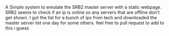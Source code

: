A Simple system to emulate the SRB2 master server with a static webpage. 
SRB2 seems to check if an ip is online so any servers that are offline don't get shown. 
I got the list for a bunch of ips from tech and downloaded the master server list one day for some others. 
feel free to pull request to add to this i guess
